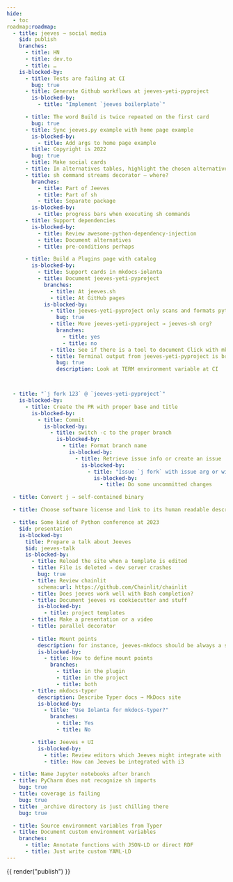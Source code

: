 ```yaml
---
hide:
  - toc
roadmap:roadmap:
  - title: jeeves → social media
    $id: publish
    branches:
      - title: HN
      - title: dev.to
      - title: …
    is-blocked-by:
      - title: Tests are failing at CI
        bug: true
      - title: Generate Github workflows at jeeves-yeti-pyproject
        is-blocked-by:
          - title: "Implement `jeeves boilerplate`"

      - title: The word Build is twice repeated on the first card
        bug: true
      - title: Sync jeeves.py example with home page example
        is-blocked-by:
          - title: Add args to home page example
      - title: Copyright is 2022
        bug: true
      - title: Make social cards
      - title: In alternatives tables, highlight the chosen alternative with green background
      - title: sh command streams decorator — where?
        branches:
          - title: Part of Jeeves
          - title: Part of sh
          - title: Separate package
        is-blocked-by:
          - title: progress bars when executing sh commands
      - title: Support dependencies
        is-blocked-by:
          - title: Review awesome-python-dependency-injection
          - title: Document alternatives
          - title: pre-conditions perhaps

      - title: Build a Plugins page with catalog
        is-blocked-by:
          - title: Support cards in mkdocs-iolanta
          - title: Document jeeves-yeti-pyproject
            branches:
              - title: At jeeves.sh
              - title: At GitHub pages
            is-blocked-by:
              - title: jeeves-yeti-pyproject only scans and formats python packages, not individual files like jeeves.py
                bug: true
              - title: Move jeeves-yeti-pyproject → jeeves-sh org?
                branches:
                  - title: yes
                  - title: no
              - title: See if there is a tool to document Click with mkdocs
              - title: Terminal output from jeeves-yeti-pyproject is broken
                bug: true
                description: Look at TERM environment variable at CI



  - title: "`j fork 123` @ `jeeves-yeti-pyproject`"
    is-blocked-by:
      - title: Create the PR with proper base and title
        is-blocked-by:
          - title: Commit
            is-blocked-by:
              - title: switch -c to the proper branch
                is-blocked-by:
                  - title: Format branch name
                    is-blocked-by:
                      - title: Retrieve issue info or create an issue
                        is-blocked-by:
                          - title: "Issue `j fork` with issue arg or without"
                            is-blocked-by:
                              - title: Do some uncommitted changes

  - title: Convert j → self-contained binary

  - title: Choose software license and link to its human readable description

  - title: Some kind of Python conference at 2023
    $id: presentation
    is-blocked-by:
      title: Prepare a talk about Jeeves
      $id: jeeves-talk
      is-blocked-by:
        - title: Reload the site when a template is edited
        - title: File is deleted ⇒ dev server crashes
          bug: true
        - title: Review chainlit
          schema:url: https://github.com/Chainlit/chainlit
        - title: Does jeeves work well with Bash completion?
        - title: Document jeeves vs cookiecutter and stuff
          is-blocked-by:
            - title: project templates
        - title: Make a presentation or a video
        - title: parallel decorator
        
        - title: Mount points
          description: for instance, jeeves-mkdocs should be always a subcommand
          is-blocked-by:
            - title: How to define mount points
              branches:
                - title: in the plugin
                - title: in the project
                - title: both
        - title: mkdocs-typer
          description: Describe Typer docs → MkDocs site
          is-blocked-by:
            - title: "Use Iolanta for mkdocs-typer?"
              branches:
                - title: Yes
                - title: No

        - title: Jeeves + UI
          is-blocked-by:
            - title: Review editors which Jeeves might integrate with
            - title: How can Jeeves be integrated with i3

  - title: Name Jupyter notebooks after branch
  - title: PyCharm does not recognize sh imports
    bug: true
  - title: coverage is failing
    bug: true
  - title: _archive directory is just chilling there
    bug: true

  - title: Source environment variables from Typer
  - title: Document custom environment variables
    branches:
      - title: Annotate functions with JSON-LD or direct RDF
      - title: Just write custom YAML-LD
---
```


<body>{{ render("publish") }}</body>
